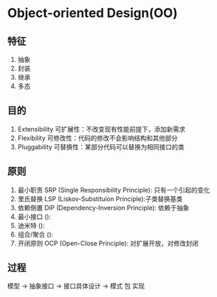 # Object-oriented Design\(OO\)

## 特征

1. 抽象
2. 封装
3. 继承
4. 多态



## 目的

1. Extensibility 可扩展性：不改变现有性能前提下，添加新需求
2. Flexibility 可修改性：代码的修改不会影响结构和其他部分
3. Pluggability 可替换性：某部分代码可以替换为相同接口的类

## 原则

1. 最小职责 SRP \(Single Responsibility Principle\): 只有一个引起的变化
2. 里氏替换 LSP \(Liskov-Substituion Principle\):子类替换基类
3. 依赖倒置 DIP \(Dependency-Inversion Principle\): 依赖于抽象 
4. 最小接口 \(\):
5. 迪米特 \(\):
6. 组合/聚合 \(\):
7. 开闭原则 OCP \(Open-Close Principle\): 对扩展开放，对修改封闭

## 过程

模型 -&gt; 抽象接口 -&gt; 接口具体设计 -&gt; 模式 包 实现

